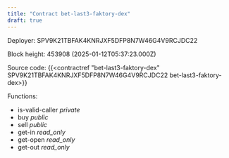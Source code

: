 ```yaml
---
title: "Contract bet-last3-faktory-dex"
draft: true
---
```

Deployer: SPV9K21TBFAK4KNRJXF5DFP8N7W46G4V9RCJDC22


 



Block height: 453908 (2025-01-12T05:37:23.000Z)

Source code: {{<contractref "bet-last3-faktory-dex" SPV9K21TBFAK4KNRJXF5DFP8N7W46G4V9RCJDC22 bet-last3-faktory-dex>}}

Functions:

* is-valid-caller _private_
* buy _public_
* sell _public_
* get-in _read_only_
* get-open _read_only_
* get-out _read_only_
